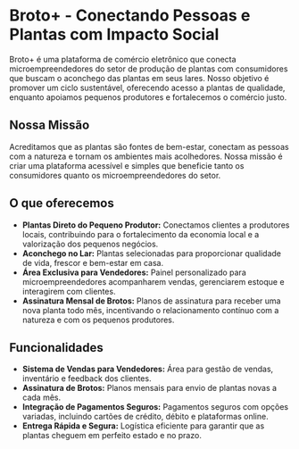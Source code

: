 # Broto+ - Conectando Pessoas e Plantas com Impacto Social
Broto+ é uma plataforma de comércio eletrônico que conecta microempreendedores do setor de produção de plantas com consumidores que buscam o aconchego das plantas em seus lares. Nosso objetivo é promover um ciclo sustentável, oferecendo acesso a plantas de qualidade, enquanto apoiamos pequenos produtores e fortalecemos o comércio justo.

## Nossa Missão
Acreditamos que as plantas são fontes de bem-estar, conectam as pessoas com a natureza e tornam os ambientes mais acolhedores. Nossa missão é criar uma plataforma acessível e simples que beneficie tanto os consumidores quanto os microempreendedores do setor.

## O que oferecemos
- **Plantas Direto do Pequeno Produtor:** Conectamos clientes a produtores locais, contribuindo para o fortalecimento da economia local e a valorização dos pequenos negócios.
- **Aconchego no Lar:**  Plantas selecionadas para proporcionar qualidade de vida, frescor e bem-estar em casa.
- **Área Exclusiva para Vendedores:** Painel personalizado para microempreendedores acompanharem vendas, gerenciarem estoque e interagirem com clientes.
- **Assinatura Mensal de Brotos:** Planos de assinatura para receber uma nova planta todo mês, incentivando o relacionamento contínuo com a natureza e com os pequenos produtores.
  
## Funcionalidades
- **Sistema de Vendas para Vendedores:** Área para gestão de vendas, inventário e feedback dos clientes.
- **Assinatura de Brotos:** Planos mensais para envio de plantas novas a cada mês.
- **Integração de Pagamentos Seguros:** Pagamentos seguros com opções variadas, incluindo cartões de crédito, débito e plataformas online.
- **Entrega Rápida e Segura:** Logística eficiente para garantir que as plantas cheguem em perfeito estado e no prazo.

